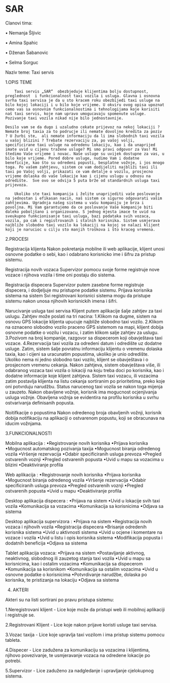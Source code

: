 # SAR
Clanovi tima:

• Nemanja Šljivic

• Amina Spahic

• Dženan Šabanovic

• Selma Sorguc


Naziv teme: Taxi servis


1.OPIS TEME

        Taxi servis „SAR“  obezbjeduje klijentima bolju dostupnost, preglednost  i funkcionalnost taxi vozila i usluga. Glavna i osnovna svrha taxi servisa je da u sto kracem roku obezbijedi taxi usluge na bilo kojoj lokaciji i u bilo koje vrijeme. U okviru ovog opisa upoznat cemo vas sa osnovnim funkcionalnostima i tehnologijama koje korisiti naš taxi servis, koje nam upravo umogucavaju spomenute usluge. Pozivanje taxi vozila nikad nije bilo jednostavnije. 

 	Desilo vam se da dugo i uzaludno cekate prijevoz na nekoj lokaciji ? Nemate broj taxia za to podrucje ili nemate dovoljno kredita za poziv ? U žurbi ste,  ali nemate informaciju da li ima slobodnih taxi vozila u vašoj blizini ? Trebate rezervaciju za, po vašoj volji, specificirane taxi usluge na odredenu lokaciju, kao i da unaprijed imate uvid u cijenu tražene usluge? Mi smo pravi odgovor za Vas! Mi  štedimo Vaše vrijeme i novac. Naše usluge su uvijek dostupne za vas, u bilo koje vrijeme. Pored dobre usluge, nudimo Vam i dodatne beneficije, kao što su odredeni popusti, besplatne vožnje, i jos mnogo toga. Po vašem zahtjevu, sistem ce vam dodijeliti najbliži taxi ili taxi po Vašoj volji, prikazati ce vam detalje o vozilu, prosjecno vrijeme dolaska do vaše lokacije kao i cijenu uslugu u odnosu na odredište.  Sve ovo se odvija 5 puta brže od standardnih usluga taxi prijevoza.

        Ukoliko ste taxi kompanija i želite unaprijediti vaše poslovanje na jednostan i efikasan nacin, naš sistem ce sigurno odgovarati vašim zahtjevima. Ugradnja našeg sistema u vašu kompaniju je brza i povoljna. Mi Vam garantujemo da ce poslovanje Vaše kompanije biti daleko poboljšano i organizovano. S jednog mjesta imace te uvid na sveukupno funkcionisanje taxi usluga, bazi podataka svih vozaca, vozila, pa cak i registrovanih i stalnih korisnika. Sistem usmjerava najbliže slobodno taxi vozilo ka lokaciji na kojoj se nalazi klijent koji je narucioc u cilju sto manjih troškova i što kraceg vremena.
	


2.PROCESI

Registracija klijenta
Nakon pokretanja mobilne ili web aplikacije, klijent  unosi osnovne podatke o sebi, kao i odabrano korisnicko ime i šifru za pristup sistemu. 

Registracija novih vozaca
Supervizor pomocu svoje forme registruje nove vozace i njihova vozila i time oni postaju dio sistema.


Registracija dispecera
Supervizor putem zasebne forme registruje dispecera, i dodjeljuje mu pristupne podatke sistemu.
Prijava korisnika sistema na sistem
Svi registrovani korisnici sistema mogu da pristupe sistemu nakon unosa njihovih korisnickih imena i šifri.

Narucivanje usluga taxi servisa
Klijent putem aplikacije šalje zahtjev za taxi uslugu. Zahtjev može poslati na tri nacina:
1.Klikom na dugme, sistem na osnovu GPS lokacije klijenta upucuje najbliže slobodno taxi vozilo.
2.Klikom na oznaceno slobodno vozilo praceno GPS sistemom na mapi, klijent dobija osnovne podatke o vozilu i vozacu, i zatim klikom salje zahtjev za uslugu. 
3.Pozivom na broj kompanije, razgovor sa dispecerom koji obavještava taxi vozace. 
4.Rezervacija taxi vozila za odredeni datum i odredište uz dodatne usluge.
Zatim, sistem šalje povratnu informaciju klijentu o vremenu dolaska taxia, kao i cijeni sa uracunatim popustima, ukoliko je unio odredište. Ukoliko nema ni jedno slobodno taxi vozilo, klijent se obavještava i o prosjecnom vremenu cekanja.
Nakon zahtjeva, sistem obavještava više, ili odabranog vozaca taxi vozila o lokaciji na koju treba doci po korisnika, kao i dodatne informacije koje klijent zahtjeva. Sistem taxi vozacu, ili vozacima zatim postavlja klijenta na listu cekanja sortiranim po prioritetima, preko koje oni potvrduju narudžbu. Status narucenog taxi vozila se nakon toga mijenja u zauzeto.
Nakon obavljene vožnje, korisnik ima mogucnost ocjenjivanja usluga vožnje. Obavljena vožnja se evidentira na profilu korisnika u svrhu ostvarivanja definisanih popusta.

Noitifkacije o popustima 
Nakon odredenog broja obavljenih vožnji, korisnik dobija notifikaciju na aplikaciji o ostvarenom popustu, koji se obracunava na iducim vožnjama. 


3.FUNKCIONALNOSTI

Mobilna aplikacija : 
•Registrovanje novih korisnika
•Prijava korisnika
•Mogucnost automatskog pozivanja taxija
•Mogucnost biranja odredenog vozila
•Vršenje rezervacija
•Odabir specificiranih usluga prevoza
•Pregled ostvarenih voznji
•Pregled ostvarenih popusta
•Uvid u mapu sa vozacima u blizini
•Deaktiviranje profila

Web aplikacija : 
•Registrovanje novih korisnika
•Prijava korisnika
•Mogucnost biranja odredenog vozila
•Vršenje rezervacija
•Odabir specificiranih usluga prevoza
•Pregled ostvarenih voznji
•Pregled ostvarenih popusta
•Uvid u mapu 
•Deaktiviranje profila


Desktop aplikacija dispecera : 
•Prijava na sistem
•Uvid u lokacije svih taxi vozila
•Komunikacija sa vozacima
•Komunikacija sa korisnicima
•Odjava sa sistema

Desktop aplikacija supervizora :
•Prijava na sistem
•Registracija novih vozaca i njihovih vozila
•Registracija dispecera
•Brisanje odredenih korisnika sistema
•Uvid u aktivnosti sistema
•Uvid u ocjene i komentare na vozace i vozila
•Uvid u listu i opis korisnika sistema
•Modifikacija popusta i dodatnih beneficija
•Odjava sa sistema

Tablet aplikacija vozaca:
•Prijava na sistem
•Postavljanje aktivnog, neaktivnog, slobodnog ili zauzetog stanja taxi vozila
•Uvid u mapu sa korisnicima, kao i ostalim vozacima
•Komunikacija sa dispecerom
•Komunikacija sa korisnikom
•Komunikacija sa ostalim vozacima
•Uvid u osnovne podatke o korisnicima
•Potvrdivanje narudžbe, dolaska po korisnika, te pristizanja na lokaciju
•Odjava sa sistema


4.	AKTERI

Akteri su na listi sortirani po pravu pristupa sistemu:

1.Neregistrovani klijent - Lice koje može da pristupi web ili mobilnoj aplikaciji i registruje se.

2.Registrovani Klijent - Lice koje nakon prijave koristi usluge taxi servisa.

3.Vozac taxija - Lice koje upravlja taxi vozilom i ima pristup sistemu pomocu tableta.

4.Dispecer - Lice zadužena za komunikaciju sa vozacima i klijentima, njihovo povezivanje, te usmjeravanje vozaca na odredene lokacije po potrebi.

5.Supervizor - Lice zaduženo za nadgledanje i upravljanje cjelokupnog sistema.



